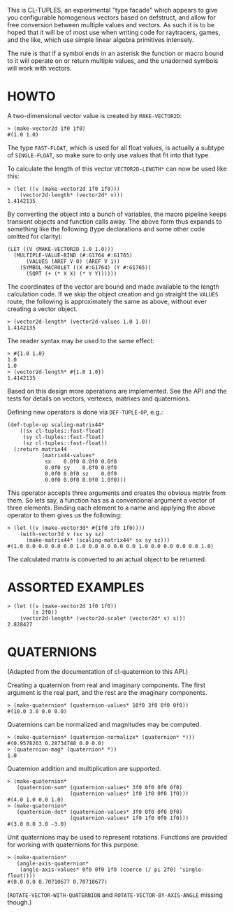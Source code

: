 This is CL-TUPLES, an experimental "type facade" which appears to give you configurable homogenous
vectors based on defstruct, and allow for free conversion between multiple values and vectors. As
such it is to be hoped that it will be of most use when writing code for raytracers, games, and
the like, which use simple linear algebra primitives intensely.

The rule is that if a symbol ends in an asterisk the function or macro bound to it will operate
on or return multiple values, and the unadorned symbols will work with vectors.

# HOWTO

A two-dimensional vector value is created by `MAKE-VECTOR2D`:

    > (make-vector2d 1f0 1f0)
    #(1.0 1.0)

The type `FAST-FLOAT`, which is used for all float values, is actually a
subtype of `SINGLE-FLOAT`, so make sure to only use values that fit into
that type.

To calculate the length of this vector `VECTOR2D-LENGTH*` can now be
used like this:

    > (let ((v (make-vector2d 1f0 1f0)))
        (vector2d-length* (vector2d* v)))
    1.4142135

By converting the object into a bunch of variables, the macro pipeline
keeps transient objects and function calls away.  The above form thus
expands to something like the following (type declarations and some
other code omitted for clarity):

    (LET ((V (MAKE-VECTOR2D 1.0 1.0)))
      (MULTIPLE-VALUE-BIND (#:G1764 #:G1765)
          (VALUES (AREF V 0) (AREF V 1))
        (SYMBOL-MACROLET ((X #:G1764) (Y #:G1765))
          (SQRT (+ (* X X) (* Y Y))))))

The coordinates of the vector are bound and made available to the length
calculation code.  If we skip the object creation and go straight the
`VALUES` route, the following is approximately the same as above,
without ever creating a vector object.

    > (vector2d-length* (vector2d-values 1.0 1.0))
    1.4142135

The reader syntax may be used to the same effect:

    > #{1.0 1.0}
    1.0
    1.0
    > (vector2d-length* #{1.0 1.0})
    1.4142135

Based on this design more operations are implemented.  See the API and
the tests for details on vectors, vertexes, matrixes and quaternions.

Defining new operators is done via `DEF-TUPLE-OP`, e.g.:

    (def-tuple-op scaling-matrix44*
        ((sx cl-tuples::fast-float)
         (sy cl-tuples::fast-float)
         (sz cl-tuples::fast-float))
      (:return matrix44
               (matrix44-values*
                sx    0.0f0 0.0f0 0.0f0
                0.0f0 sy    0.0f0 0.0f0
                0.0f0 0.0f0 sz    0.0f0
                0.0f0 0.0f0 0.0f0 1.0f0)))

This operator accepts three arguments and creates the obvious matrix
from them.  So lets say, a function has as a conventional argument a
vector of three elements.  Binding each element to a name and applying
the above operator to them gives us the following:

    > (let ((v (make-vector3d* #{1f0 1f0 1f0))))
        (with-vector3d v (sx sy sz)
          (make-matrix44* (scaling-matrix44* sx sy sz)))
    #(1.0 0.0 0.0 0.0 0.0 1.0 0.0 0.0 0.0 0.0 1.0 0.0 0.0 0.0 0.0 1.0)

The calculated matrix is converted to an actual object to be returned.

# ASSORTED EXAMPLES

    > (let ((v (make-vector2d 1f0 1f0))
            (s 2f0))
        (vector2d-length* (vector2d-scale* (vector2d* v) s)))
    2.828427

# QUATERNIONS

(Adapted from the documentation of cl-quaternion to this API.)

Creating a quaternion from real and imaginary components.  The first
argument is the real part, and the rest are the imaginary components.

    > (make-quaternion* (quaternion-values* 10f0 3f0 0f0 0f0))
    #(10.0 3.0 0.0 0.0)

Quaternions can be normalized and magnitudes may be computed.

    > (make-quaternion* (quaternion-normalize* (quaternion* *)))
    #(0.9578263 0.28734788 0.0 0.0)
    > (quaternion-mag* (quaternion* *))
    1.0

Quaternion addition and multiplication are supported.

    > (make-quaternion*
       (quaternion-sum* (quaternion-values* 3f0 0f0 0f0 0f0)
                        (quaternion-values* 1f0 1f0 0f0 1f0)))
    #(4.0 1.0 0.0 1.0)
    > (make-quaternion*
       (quaternion-dot* (quaternion-values* 3f0 0f0 0f0 0f0)
                        (quaternion-values* 1f0 1f0 0f0 1f0)))
    #(3.0 0.0 3.0 -3.0)

Unit quaternions may be used to represent rotations.  Functions are
provided for working with quaternions for this purpose.

    > (make-quaternion*
       (angle-axis-quaternion*
        (angle-axis-values* 0f0 0f0 1f0 (coerce (/ pi 2f0) 'single-float))))
    #(0.0 0.0 0.70710677 0.70710677)

(`ROTATE-VECTOR-WITH-QUATERNION` and `ROTATE-VECTOR-BY-AXIS-ANGLE`
missing though.)
